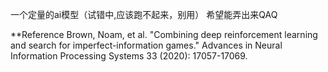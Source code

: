 一个定量的ai模型（试错中,应该跑不起来，别用）
希望能弄出来QAQ

**Reference
Brown, Noam, et al. "Combining deep reinforcement learning and search for imperfect-information games." Advances in Neural Information Processing Systems 33 (2020): 17057-17069.